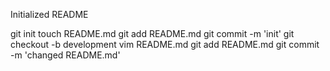 Initialized README

git init
touch README.md
git add README.md
git commit -m 'init'
git checkout -b development
vim README.md
git add README.md
git commit -m 'changed README.md'
